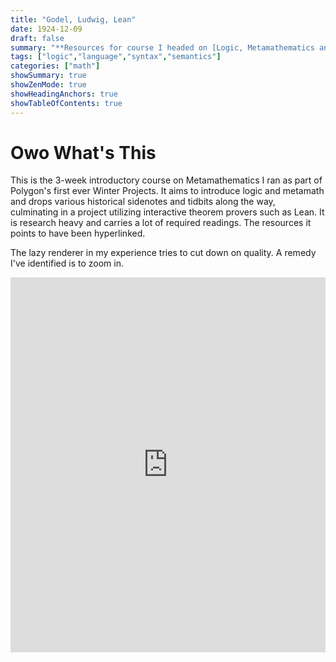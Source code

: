 ```yaml
---
title: "Godel, Ludwig, Lean"
date: 1924-12-09
draft: false
summary: "**Resources for course I headed on [Logic, Metamathematics and Theorem Proving] @ Polygon, MathSoc IITG**"
tags: ["logic","language","syntax","semantics"]
categories: ["math"]
showSummary: true
showZenMode: true
showHeadingAnchors: true
showTableOfContents: true
---
```


<script>
    window.onload = function() {
        var zenButton = document.getElementById('zen-mode-button');
        zenButton.click();
    };
</script>

# Owo What's This

This is the 3-week introductory course on Metamathematics I ran as part of Polygon's first ever Winter Projects. It aims to introduce logic and metamath and drops various historical sidenotes and tidbits along the way, culminating in a project utilizing interactive theorem provers such as Lean. It is research heavy and carries a lot of required readings. The resources it points to have been hyperlinked.

The lazy renderer in my experience tries to cut down on quality. A remedy I've identified is to zoom in.

<embed src="https://scarlet-martita-8.tiiny.site/" width="100%" height="600px" type="application/pdf">
